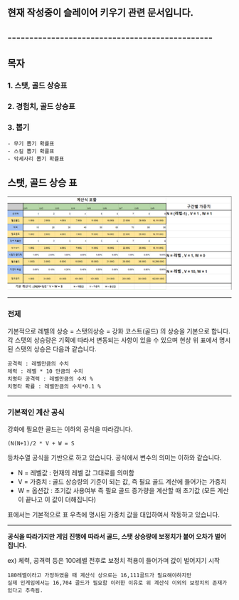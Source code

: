 ## 현재 작성중이 슬레이어 키우기 관련 문서입니다. 
## -----------------------------------------------
##
## 목자

### 1. 스탯, 골드 상승표

### 2. 경험치, 골드 상승표

### 3. 뽑기
    - 무기 뽑기 확률표
    - 스킬 뽑기 확률표
    - 악세사리 뽑기 확률표



## 스탯, 골드 상승 표
![image.png1](image/Slayer_datashet.PNG)
***
### 전제 
기본적으로 레벨의 상승 = 스탯의상승 = 강화 코스트(골드) 의 상승을 기본으로 합니다. 
각 스탯의 상승량은 기획에 따라서 변동되는 사항이 있을 수 있으며 
현상 위 표에서 명시된 스탯의 상승은 다음과 같습니다.
```
공격력 : 레벨만큼의 수치
체력 : 레벨 * 10 만큼의 수치
치명타 공격력 : 레벨만큼의 수치 %
치명타 확률 : 레벨만큼의 수치*0.1 %
```
***

### 기본적인 계산 공식
강화에 필요한 골드는 이하의 공식을 따라갑니다.
```
(N(N+1)/2 * V + W = S
```
등차수열 공식을 기반으로 하고 있습니다. 공식에서 변수의 의미는 이하와 같습니다.
* N = 레벨값 : 현재의 레벨 값 그대로를 의미함
* V = 가중치 : 골드 상승량의 기준이 되는 값, 즉 필요 골드 계산에 들어가는 가중치 
* W = 옵션값 : 초기값 사용여부 즉 필요 골드 증가량을 계산할 때 초기값 (모든 계산이 끝나고 이 값이 더해집니다)


표에서는 기본적으로 표 우측에 명시된 가중치 값을 대입하여서 작동하고 있습니다.


***

**공식을 따라가지만 게임 진행에 따라서 골드, 스탯 상승량에 보정치가 붙어 오차가 벌어집니다.**

ex) 체력, 공격력 등은 100레벨 전후로 보정치 적용이 들어가며 값이 벌어지기 시작

```
180레벨이라고 가정하였을 때 계산식 상으로는 16,111골드가 필요해야하지만 
실제 인게임에서는 16,704 골드가 필요함 이러한 이유로 위 계산식 이외의 보정치의 존재가 있다고 추측됨.
```
